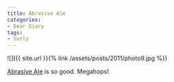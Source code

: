 ```yaml
---
title: Abrasive Ale
categories:
- Dear Diary
tags:
- Surly
---
```


![]({{ site.url }}{% link /assets/posts/2011/photo9.jpg %})
  



[Abrasive Ale](http://surlybrewing.com/beer/surly-beer-seasonal-beers.html) is so good. Megahops!
